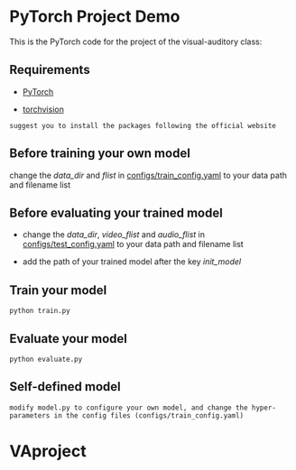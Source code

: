 # PyTorch Project Demo 
This is the PyTorch code for the project of the visual-auditory class:

## Requirements
* [PyTorch](http://pytorch.org/)

* [torchvision](https://github.com/pytorch/vision)

```
suggest you to install the packages following the official website
```

## Before training your own model

change the *data_dir* and *flist* in [configs/train_config.yaml](https://github.com/uzeful/VA_Project/blob/master/proj_demo/configs/train_config.yaml) to your data path and filename list

## Before evaluating your trained model

* change the *data_dir*, *video_flist* and *audio_flist* in [configs/test_config.yaml](https://github.com/uzeful/VA_Project/blob/master/proj_demo/configs/test_config.yaml) to your data path and filename list

* add the path of your trained model after the key *init_model*

## Train your model
```
python train.py    
```

## Evaluate your model
```
python evaluate.py
```

## Self-defined model
```
modify model.py to configure your own model, and change the hyper-parameters in the config files (configs/train_config.yaml)
```
# VAproject
